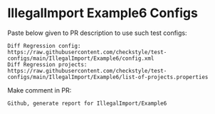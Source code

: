 # IllegalImport Example6 Configs
Paste below given to PR description to use such test configs:
```
Diff Regression config: https://raw.githubusercontent.com/checkstyle/test-configs/main/IllegalImport/Example6/config.xml
Diff Regression projects: https://raw.githubusercontent.com/checkstyle/test-configs/main/IllegalImport/Example6/list-of-projects.properties
```
Make comment in PR:
```
Github, generate report for IllegalImport/Example6
```
